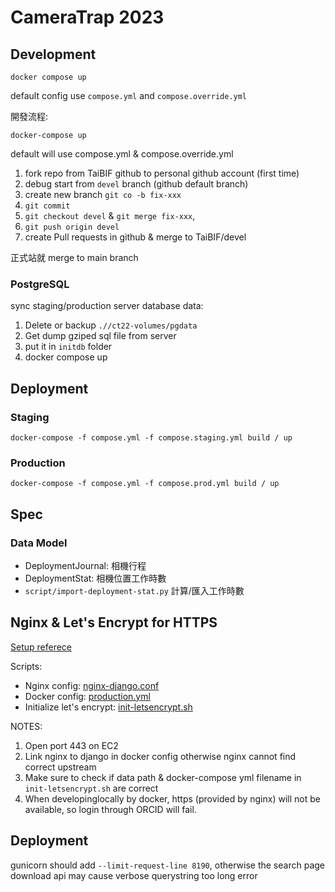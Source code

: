 # CameraTrap 2023

## Development

```
docker compose up
```

default config use `compose.yml` and `compose.override.yml`

開發流程:

```
docker-compose up
```

default will use compose.yml & compose.override.yml

1. fork repo from TaiBIF github to personal github account (first time)
2. debug start from `devel` branch (github default branch)
2. create new branch `git co -b fix-xxx`
3. `git commit `
4. `git checkout devel` & `git merge fix-xxx`,
5. `git push origin devel`
6. create Pull requests in github & merge to TaiBIF/devel

正式站就 merge to main branch

### PostgreSQL

sync staging/production server database data:

1. Delete or backup `.//ct22-volumes/pgdata`
2. Get dump gziped sql file from server
3. put it in `initdb` folder
4. docker compose up

## Deployment

### Staging
```
docker-compose -f compose.yml -f compose.staging.yml build / up
```

### Production
```
docker-compose -f compose.yml -f compose.prod.yml build / up
```

## Spec

### Data Model

- DeploymentJournal: 相機行程
- DeploymentStat: 相機位置工作時數
- `script/import-deployment-stat.py` 計算/匯入工作時數


## Nginx & Let's Encrypt for HTTPS
[Setup referece](https://pentacent.medium.com/nginx-and-lets-encrypt-with-docker-in-less-than-5-minutes-b4b8a60d3a71)

Scripts:
- Nginx config: [nginx-django.conf](./scripts/nginx-django.conf)
- Docker config: [production.yml](./production.yml)
- Initialize let's encrypt: [init-letsencrypt.sh](./init-letsencrypt.sh)

NOTES: 
1. Open port 443 on EC2
2. Link nginx to django in docker config otherwise nginx cannot find correct upstream
3. Make sure to check if data path & docker-compose yml filename in `init-letsencrypt.sh` are correct
4. When developinglocally by docker, https (provided by nginx) will not be available, so login through ORCID will fail.

## Deployment

gunicorn should add `--limit-request-line 8190`, otherwise the search page download api may cause verbose querystring too long error
 
